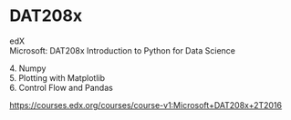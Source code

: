 # DAT208x

edX<br>
Microsoft: DAT208x Introduction to Python for Data Science

4\. Numpy<br>
5\. Plotting with Matplotlib<br>
6\. Control Flow and Pandas

https://courses.edx.org/courses/course-v1:Microsoft+DAT208x+2T2016
